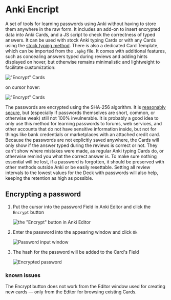 # Anki Encript
A set of tools for learning passwords using Anki without having to store them anywhere in the raw form. It includes an add-on to insert encrypted data into Anki Cards, and a JS script to check the correctness of typed answers. It can be used with stock Anki typing Cards or with any Cards using the [stock typing method](https://docs.ankiweb.net/templates/fields.html#checking-your-answer). There is also a dedicated Card Template, which can be imported from the `.apkg` file. It comes with additional features, such as concealing answers typed during reviews and adding hints displayed on hover, but otherwise remains minimalistic and lightweight to facilitate customization:

!["Encrypt" Cards](https://github.com/user-attachments/assets/bfd0365c-b8f6-4451-a8c8-0009838a9834)

on cursor hover:

!["Encrypt" Cards](https://github.com/user-attachments/assets/f7ce931a-aadb-4d6f-b67b-f7440bddf6dc)

The passwords are encrypted using the SHA-256 algorithm. It is [reasonably secure](https://en.wikipedia.org/wiki/Hash_function_security_summary), but (especially if passwords themselves are short, common, or otherwise weak) still not 100% invulnerable. It is probably a good idea to only use this method for learning passwords to forums, web services, and other accounts that do not have sensitive information inside, but not for things like bank credentials or marketplaces with an attached credit card.
Because the passwords are not explicitly saved anywhere, the Cards will only show if the answer typed during the reviews is correct or not. They can't show where mistakes were made, as regular Anki typing Cards do, or otherwise remind you what the correct answer is. To make sure nothing essential will be lost, if a password is forgotten, it should be preserved with other methods outside Anki or be easily resettable. Setting all review intervals to the lowest values for the Deck with passwords will also help, keeping the retention as high as possible.

## Encrypting a password

1. Put the cursor into the password Field in Anki Editor and click the `Encrypt` button

    ![the "Encrypt" button in Anki Editor](https://github.com/user-attachments/assets/4d79482e-98d2-4173-b532-12ad935a375b)
2. Enter the password into the appearing window and click `Ok`

    ![Password input window](https://github.com/user-attachments/assets/c399c214-2437-4738-9251-8b712dc634fa)
3. The hash for the password will be added to the Card's Field

    ![Encrypted password](https://github.com/user-attachments/assets/ed913d6e-e76a-4575-8763-bea855b1e4bb)


### known issues
The Encrypt button does not work from the Editor window used for creating new cards — only from the Editor for browsing existing Cards.
